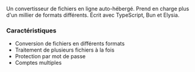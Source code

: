 Un convertisseur de fichiers en ligne auto-hébergé. Prend en charge plus d'un millier de formats différents. Écrit avec TypeScript, Bun et Elysia.

### Caractéristiques

- Conversion de fichiers en différents formats
- Traitement de plusieurs fichiers à la fois
- Protection par mot de passe
- Comptes multiples
